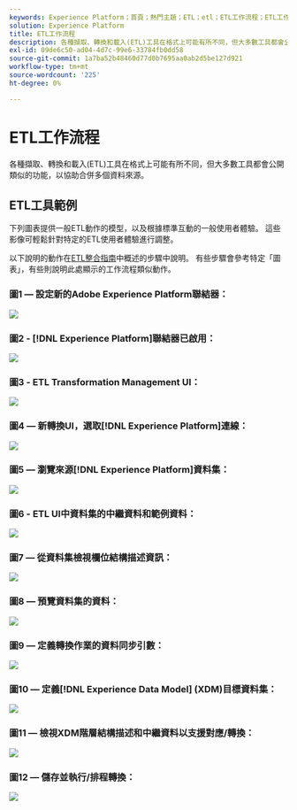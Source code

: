 ```yaml
---
keywords: Experience Platform；首頁；熱門主題；ETL；etl；ETL工作流程；ETL工作流程
solution: Experience Platform
title: ETL工作流程
description: 各種擷取、轉換和載入(ETL)工具在格式上可能有所不同，但大多數工具都會公開類似的功能，以協助合併多個資料來源。
exl-id: 09de6c50-ad04-4d7c-99e6-33784fb0dd58
source-git-commit: 1a7ba52b48460d77d0b7695aa0ab2d5be127d921
workflow-type: tm+mt
source-wordcount: '225'
ht-degree: 0%

---
```


# ETL工作流程

各種擷取、轉換和載入(ETL)工具在格式上可能有所不同，但大多數工具都會公開類似的功能，以協助合併多個資料來源。

## ETL工具範例

下列圖表提供一般ETL動作的模型，以及根據標準互動的一般使用者體驗。 這些影像可輕鬆針對特定的ETL使用者體驗進行調整。

以下說明的動作在[ETL整合指南](home.md)中概述的步驟中說明。 有些步驟會參考特定「圖表」，有些則說明此處顯示的工作流程類似動作。

### 圖1 — 設定新的Adobe Experience Platform聯結器：

![](images/image2.png)

### 圖2 - [!DNL Experience Platform]聯結器已啟用：

![](images/image3.png)

### 圖3 - ETL Transformation Management UI：

![](images/image4.png)

### 圖4 — 新轉換UI，選取[!DNL Experience Platform]連線：

![](images/image5.png)

### 圖5 — 瀏覽來源[!DNL Experience Platform]資料集：

![](images/image6.png)

### 圖6 - ETL UI中資料集的中繼資料和範例資料：

![](images/image7.png)

### 圖7 — 從資料集檢視欄位結構描述資訊：

![](images/image8.png)

### 圖8 — 預覽資料集的資料：

![](images/image9.png)

### 圖9 — 定義轉換作業的資料同步引數：

![](images/image10.png)

### 圖10 — 定義[!DNL Experience Data Model] (XDM)目標資料集：

![](images/image11.png)

### 圖11 — 檢視XDM階層結構描述和中繼資料以支援對應/轉換：

![](images/image12.png)

### 圖12 — 儲存並執行/排程轉換：

![](images/image13.png)
